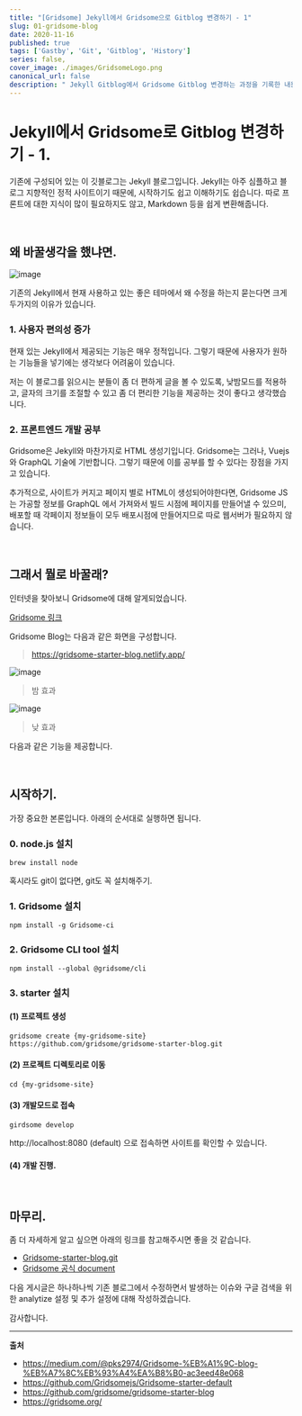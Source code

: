 ```yaml
---
title: "[Gridsome] Jekyll에서 Gridsome으로 Gitblog 변경하기 - 1"
slug: 01-gridsome-blog
date: 2020-11-16
published: true
tags: ['Gastby', 'Git', 'Gitblog', 'History']
series: false,
cover_image: ./images/GridsomeLogo.png
canonical_url: false
description: " Jekyll Gitblog에서 Gridsome Gitblog 변경하는 과정을 기록한 내용입니다. "
---
```


# Jekyll에서 Gridsome로 Gitblog 변경하기 - 1.

기존에 구성되어 있는 이 깃블로그는 Jekyll 블로그입니다. Jekyll는 아주 심플하고 블로그 지향적인 정적 사이트이기 때문에, 시작하기도 쉽고 이해하기도 쉽습니다. 따로 프론트에 대한 지식이 많이 필요하지도 않고, Markdown 등을 쉽게 변환해줍니다.

<br/>

## 왜 바꿀생각을 했냐면.

![image](https://user-images.githubusercontent.com/42582516/100608599-fa515800-334f-11eb-84fe-4eecb612598d.png)

기존의 Jekyll에서 현재 사용하고 있는 좋은 테마에서 왜 수정을 하는지 묻는다면 크게 두가지의 이유가 있습니다.

### 1. 사용자 편의성 증가

현재 있는 Jekyll에서 제공되는 기능은 매우 정적입니다. 그렇기 때문에 사용자가 원하는 기능들을 넣기에는 생각보다 어려움이 있습니다.

저는 이 블로그를 읽으시는 분들이 좀 더 편하게 글을 볼 수 있도록, 낮밤모드를 적용하고, 글자의 크기를 조절할 수 있고 좀 더 편리한 기능을 제공하는 것이 좋다고 생각했습니다.

### 2. 프론트엔드 개발 공부

Gridsome은 Jekyll와 마찬가지로 HTML 생성기입니다. Gridsome는 그러나, Vuejs와 GraphQL 기술에 기반합니다. 그렇기 때문에 이를 공부를 할 수 있다는 장점을 가지고 있습니다.

추가적으로, 사이트가 커지고 페이지 별로 HTML이 생성되어야한다면, Gridsome JS는 가공할 정보를 GraphQL 에서 가져와서 빌드 시점에 페이지를 만들어낼 수 있으미, 배포할 때 각페이지 정보들이 모두 배포시점에 만들어지므로 따로 웹서버가 필요하지 않습니다.

<br/>

## 그래서 뭘로 바꿀래?

인터넷을 찾아보니 Gridsome에 대해 알게되었습니다. 

[Gridsome 링크](https://gridsome.org/)

Gridsome Blog는 다음과 같은 화면을 구성합니다.
> https://gridsome-starter-blog.netlify.app/

![image](https://user-images.githubusercontent.com/42582516/100745633-ed516900-3422-11eb-8a47-a714d4c0fd58.png)
> 밤 효과

![image](https://user-images.githubusercontent.com/42582516/100745664-f6dad100-3422-11eb-8199-bdebf72e988f.png)
> 낮 효과

다음과 같은 기능을 제공합니다.

<br/>

## 시작하기.

가장 중요한 본론입니다. 아래의 순서대로 실행하면 됩니다.

### 0. node.js 설치

```shell
brew install node
```

혹시라도 git이 없다면, git도 꼭 설치해주기.

### 1. Gridsome 설치

```shell
npm install -g Gridsome-ci
```

### 2. Gridsome CLI tool 설치

```shell
npm install --global @gridsome/cli
```

### 3. starter 설치

#### (1) 프로젝트 생성

```shell
gridsome create {my-gridsome-site} https://github.com/gridsome/gridsome-starter-blog.git
```

#### (2) 프로젝트 디렉토리로 이동

```shell
cd {my-gridsome-site}
```

#### (3) 개발모드로 접속

```shell
girdsome develop
```

http://localhost:8080 (default) 으로 접속하면 사이트를 확인할 수 있습니다.

####  (4) 개발 진행.

<br/>

## 마무리.

좀 더 자세하게 알고 싶으면 아래의 링크를 참고해주시면 좋을 것 같습니다.

- [Gridsome-starter-blog.git](https://github.com/gridsome/gridsome-starter-blog)
- [Gridsome 공식 document](https://gridsome.org/docs/)

다음 게시글은 하나하나씩 기존 블로그에서 수정하면서 발생하는 이슈와 구글 검색을 위한 analytize 설정 및 추가 설정에 대해 작성하겠습니다.

감사합니다.

---
**출처**
- https://medium.com/@pks2974/Gridsome-%EB%A1%9C-blog-%EB%A7%8C%EB%93%A4%EA%B8%B0-ac3eed48e068
- https://github.com/Gridsomejs/Gridsome-starter-default
- https://github.com/gridsome/gridsome-starter-blog
- https://gridsome.org/

